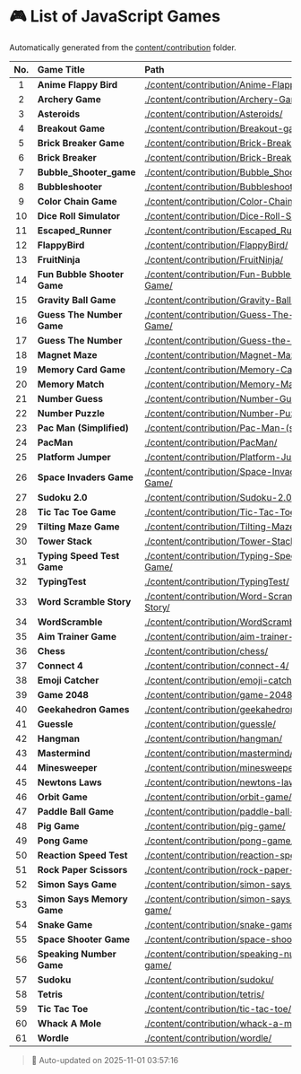 # 🎮 List of JavaScript Games

Automatically generated from the [content/contribution](./content/contribution) folder.

| No. | Game Title | Path |
|:--:|:----------------|:----------------------------|
| 1 | **Anime Flappy Bird** | [./content/contribution/Anime-Flappy-Bird/](./content/contribution/Anime-Flappy-Bird/) |
| 2 | **Archery Game** | [./content/contribution/Archery-Game/](./content/contribution/Archery-Game/) |
| 3 | **Asteroids** | [./content/contribution/Asteroids/](./content/contribution/Asteroids/) |
| 4 | **Breakout Game** | [./content/contribution/Breakout-game/](./content/contribution/Breakout-game/) |
| 5 | **Brick Breaker Game** | [./content/contribution/Brick-Breaker-Game/](./content/contribution/Brick-Breaker-Game/) |
| 6 | **Brick Breaker** | [./content/contribution/Brick-Breaker/](./content/contribution/Brick-Breaker/) |
| 7 | **Bubble_Shooter_game** | [./content/contribution/Bubble_Shooter_game/](./content/contribution/Bubble_Shooter_game/) |
| 8 | **Bubbleshooter** | [./content/contribution/Bubbleshooter/](./content/contribution/Bubbleshooter/) |
| 9 | **Color Chain Game** | [./content/contribution/Color-Chain-game/](./content/contribution/Color-Chain-game/) |
| 10 | **Dice Roll Simulator** | [./content/contribution/Dice-Roll-Simulator/](./content/contribution/Dice-Roll-Simulator/) |
| 11 | **Escaped_Runner** | [./content/contribution/Escaped_Runner/](./content/contribution/Escaped_Runner/) |
| 12 | **FlappyBird** | [./content/contribution/FlappyBird/](./content/contribution/FlappyBird/) |
| 13 | **FruitNinja** | [./content/contribution/FruitNinja/](./content/contribution/FruitNinja/) |
| 14 | **Fun Bubble Shooter Game** | [./content/contribution/Fun-Bubble-Shooter-Game/](./content/contribution/Fun-Bubble-Shooter-Game/) |
| 15 | **Gravity Ball Game** | [./content/contribution/Gravity-Ball-Game/](./content/contribution/Gravity-Ball-Game/) |
| 16 | **Guess The Number Game** | [./content/contribution/Guess-The-Number-Game/](./content/contribution/Guess-The-Number-Game/) |
| 17 | **Guess The Number** | [./content/contribution/Guess-the-number/](./content/contribution/Guess-the-number/) |
| 18 | **Magnet Maze** | [./content/contribution/Magnet-Maze/](./content/contribution/Magnet-Maze/) |
| 19 | **Memory Card Game** | [./content/contribution/Memory-Card-Game/](./content/contribution/Memory-Card-Game/) |
| 20 | **Memory Match** | [./content/contribution/Memory-Match/](./content/contribution/Memory-Match/) |
| 21 | **Number Guess** | [./content/contribution/Number-Guess/](./content/contribution/Number-Guess/) |
| 22 | **Number Puzzle** | [./content/contribution/Number-Puzzle/](./content/contribution/Number-Puzzle/) |
| 23 | **Pac Man (Simplified)** | [./content/contribution/Pac-Man-(simplified)/](./content/contribution/Pac-Man-(simplified)/) |
| 24 | **PacMan** | [./content/contribution/PacMan/](./content/contribution/PacMan/) |
| 25 | **Platform Jumper** | [./content/contribution/Platform-Jumper/](./content/contribution/Platform-Jumper/) |
| 26 | **Space Invaders Game** | [./content/contribution/Space-Invaders-Game/](./content/contribution/Space-Invaders-Game/) |
| 27 | **Sudoku 2.0** | [./content/contribution/Sudoku-2.0/](./content/contribution/Sudoku-2.0/) |
| 28 | **Tic Tac Toe Game** | [./content/contribution/Tic-Tac-Toe-Game/](./content/contribution/Tic-Tac-Toe-Game/) |
| 29 | **Tilting Maze Game** | [./content/contribution/Tilting-Maze-Game/](./content/contribution/Tilting-Maze-Game/) |
| 30 | **Tower Stack** | [./content/contribution/Tower-Stack/](./content/contribution/Tower-Stack/) |
| 31 | **Typing Speed Test Game** | [./content/contribution/Typing-Speed-Test-Game/](./content/contribution/Typing-Speed-Test-Game/) |
| 32 | **TypingTest** | [./content/contribution/TypingTest/](./content/contribution/TypingTest/) |
| 33 | **Word Scramble Story** | [./content/contribution/Word-Scramble-Story/](./content/contribution/Word-Scramble-Story/) |
| 34 | **WordScramble** | [./content/contribution/WordScramble/](./content/contribution/WordScramble/) |
| 35 | **Aim Trainer Game** | [./content/contribution/aim-trainer-game/](./content/contribution/aim-trainer-game/) |
| 36 | **Chess** | [./content/contribution/chess/](./content/contribution/chess/) |
| 37 | **Connect 4** | [./content/contribution/connect-4/](./content/contribution/connect-4/) |
| 38 | **Emoji Catcher** | [./content/contribution/emoji-catcher/](./content/contribution/emoji-catcher/) |
| 39 | **Game 2048** | [./content/contribution/game-2048/](./content/contribution/game-2048/) |
| 40 | **Geekahedron Games** | [./content/contribution/geekahedron-games/](./content/contribution/geekahedron-games/) |
| 41 | **Guessle** | [./content/contribution/guessle/](./content/contribution/guessle/) |
| 42 | **Hangman** | [./content/contribution/hangman/](./content/contribution/hangman/) |
| 43 | **Mastermind** | [./content/contribution/mastermind/](./content/contribution/mastermind/) |
| 44 | **Minesweeper** | [./content/contribution/minesweeper/](./content/contribution/minesweeper/) |
| 45 | **Newtons Laws** | [./content/contribution/newtons-laws/](./content/contribution/newtons-laws/) |
| 46 | **Orbit Game** | [./content/contribution/orbit-game/](./content/contribution/orbit-game/) |
| 47 | **Paddle Ball Game** | [./content/contribution/paddle-ball-game/](./content/contribution/paddle-ball-game/) |
| 48 | **Pig Game** | [./content/contribution/pig-game/](./content/contribution/pig-game/) |
| 49 | **Pong Game** | [./content/contribution/pong-game/](./content/contribution/pong-game/) |
| 50 | **Reaction Speed Test** | [./content/contribution/reaction-speed-test/](./content/contribution/reaction-speed-test/) |
| 51 | **Rock Paper Scissors** | [./content/contribution/rock-paper-scissors/](./content/contribution/rock-paper-scissors/) |
| 52 | **Simon Says Game** | [./content/contribution/simon-says-game/](./content/contribution/simon-says-game/) |
| 53 | **Simon Says Memory Game** | [./content/contribution/simon-says-memory-game/](./content/contribution/simon-says-memory-game/) |
| 54 | **Snake Game** | [./content/contribution/snake-game/](./content/contribution/snake-game/) |
| 55 | **Space Shooter Game** | [./content/contribution/space-shooter-game/](./content/contribution/space-shooter-game/) |
| 56 | **Speaking Number Game** | [./content/contribution/speaking-number-game/](./content/contribution/speaking-number-game/) |
| 57 | **Sudoku** | [./content/contribution/sudoku/](./content/contribution/sudoku/) |
| 58 | **Tetris** | [./content/contribution/tetris/](./content/contribution/tetris/) |
| 59 | **Tic Tac Toe** | [./content/contribution/tic-tac-toe/](./content/contribution/tic-tac-toe/) |
| 60 | **Whack A Mole** | [./content/contribution/whack-a-mole/](./content/contribution/whack-a-mole/) |
| 61 | **Wordle** | [./content/contribution/wordle/](./content/contribution/wordle/) |

> 🧩 Auto-updated on 2025-11-01 03:57:16
